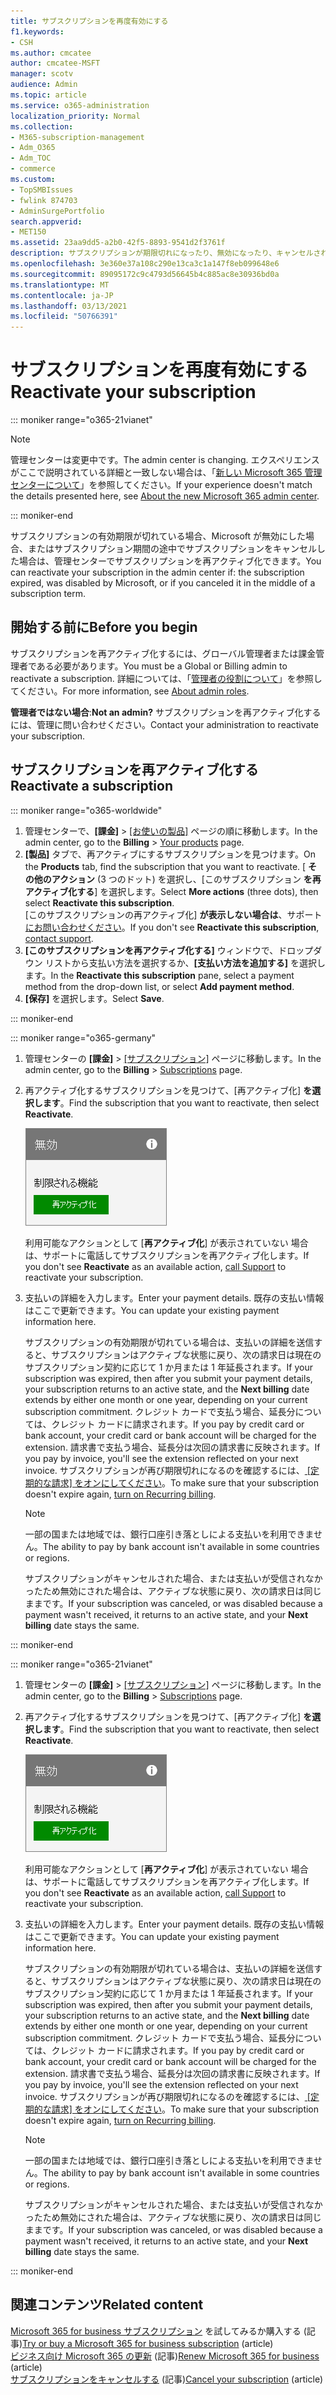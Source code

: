 ```yaml
---
title: サブスクリプションを再度有効にする
f1.keywords:
- CSH
ms.author: cmcatee
author: cmcatee-MSFT
manager: scotv
audience: Admin
ms.topic: article
ms.service: o365-administration
localization_priority: Normal
ms.collection:
- M365-subscription-management
- Adm_O365
- Adm_TOC
- commerce
ms.custom:
- TopSMBIssues
- fwlink 874703
- AdminSurgePortfolio
search.appverid:
- MET150
ms.assetid: 23aa9dd5-a2b0-42f5-8893-9541d2f3761f
description: サブスクリプションが期限切れになったり、無効になったり、キャンセルされた場合にサブスクリプションを再アクティブ化する方法について学習します。
ms.openlocfilehash: 3e360e37a108c290e13ca3c1a147f8eb099648e6
ms.sourcegitcommit: 89095172c9c4793d56645b4c885ac8e30936bd0a
ms.translationtype: MT
ms.contentlocale: ja-JP
ms.lasthandoff: 03/13/2021
ms.locfileid: "50766391"
---
```

# <a name="reactivate-your-subscription"></a><span data-ttu-id="686d8-103">サブスクリプションを再度有効にする</span><span class="sxs-lookup"><span data-stu-id="686d8-103">Reactivate your subscription</span></span>

::: moniker range="o365-21vianet"

> [!NOTE]
> <span data-ttu-id="686d8-104">管理センターは変更中です。</span><span class="sxs-lookup"><span data-stu-id="686d8-104">The admin center is changing.</span></span> <span data-ttu-id="686d8-105">エクスペリエンスがここで説明されている詳細と一致しない場合は、「[新しい Microsoft 365 管理センターについて](https://docs.microsoft.com/microsoft-365/admin/microsoft-365-admin-center-preview?view=o365-21vianet&preserve-view=true)」を参照してください。</span><span class="sxs-lookup"><span data-stu-id="686d8-105">If your experience doesn't match the details presented here, see [About the new Microsoft 365 admin center](https://docs.microsoft.com/microsoft-365/admin/microsoft-365-admin-center-preview?view=o365-21vianet&preserve-view=true).</span></span>

::: moniker-end

<span data-ttu-id="686d8-106">サブスクリプションの有効期限が切れている場合、Microsoft が無効にした場合、またはサブスクリプション期間の途中でサブスクリプションをキャンセルした場合は、管理センターでサブスクリプションを再アクティブ化できます。</span><span class="sxs-lookup"><span data-stu-id="686d8-106">You can reactivate your subscription in the admin center if: the subscription expired, was disabled by Microsoft, or if you canceled it in the middle of a subscription term.</span></span>
  
## <a name="before-you-begin"></a><span data-ttu-id="686d8-107">開始する前に</span><span class="sxs-lookup"><span data-stu-id="686d8-107">Before you begin</span></span>

<span data-ttu-id="686d8-108">サブスクリプションを再アクティブ化するには、グローバル管理者または課金管理者である必要があります。</span><span class="sxs-lookup"><span data-stu-id="686d8-108">You must be a Global or Billing admin to reactivate a subscription.</span></span> <span data-ttu-id="686d8-109">詳細については、「[管理者の役割について](../../admin/add-users/about-admin-roles.md)」を参照してください。</span><span class="sxs-lookup"><span data-stu-id="686d8-109">For more information, see [About admin roles](../../admin/add-users/about-admin-roles.md).</span></span>

<span data-ttu-id="686d8-110">**管理者ではない場合**:</span><span class="sxs-lookup"><span data-stu-id="686d8-110">**Not an admin?**</span></span> <span data-ttu-id="686d8-111">サブスクリプションを再アクティブ化するには、管理に問い合わせください。</span><span class="sxs-lookup"><span data-stu-id="686d8-111">Contact your administration to reactivate your subscription.</span></span>

## <a name="reactivate-a-subscription"></a><span data-ttu-id="686d8-112">サブスクリプションを再アクティブ化する</span><span class="sxs-lookup"><span data-stu-id="686d8-112">Reactivate a subscription</span></span>

::: moniker range="o365-worldwide"

1. <span data-ttu-id="686d8-113">管理センターで、**[課金]** \> <a href="https://go.microsoft.com/fwlink/p/?linkid=842054" target="_blank">[お使いの製品]</a> ページの順に移動します。</span><span class="sxs-lookup"><span data-stu-id="686d8-113">In the admin center, go to the **Billing** \> <a href="https://go.microsoft.com/fwlink/p/?linkid=842054" target="_blank">Your products</a> page.</span></span>
2. <span data-ttu-id="686d8-114">**[製品]** タブで、再アクティブにするサブスクリプションを見つけます。</span><span class="sxs-lookup"><span data-stu-id="686d8-114">On the **Products** tab, find the subscription that you want to reactivate.</span></span> <span data-ttu-id="686d8-115">[ **その他のアクション** (3 つのドット) を選択し、[このサブスクリプション **を再アクティブ化する**] を選択します。</span><span class="sxs-lookup"><span data-stu-id="686d8-115">Select **More actions** (three dots), then select **Reactivate this subscription**.</span></span>\
    <span data-ttu-id="686d8-116">[このサブスクリプションの再アクティブ化] **が表示しない場合は**、サポート [にお問い合わせください](../../admin/contact-support-for-business-products.md)。</span><span class="sxs-lookup"><span data-stu-id="686d8-116">If you don't see **Reactivate this subscription**, [contact support](../../admin/contact-support-for-business-products.md).</span></span>
3. <span data-ttu-id="686d8-117">**[このサブスクリプションを再アクティブ化する]** ウィンドウで、ドロップダウン リストから支払い方法を選択するか、**[支払い方法を追加する]** を選択します。</span><span class="sxs-lookup"><span data-stu-id="686d8-117">In the **Reactivate this subscription** pane, select a payment method from the drop-down list, or select **Add payment method**.</span></span>
4. <span data-ttu-id="686d8-118">**[保存]** を選択します。</span><span class="sxs-lookup"><span data-stu-id="686d8-118">Select **Save**.</span></span>

::: moniker-end

::: moniker range="o365-germany"
  
1. <span data-ttu-id="686d8-119">管理センターの **[課金]** \> <a href="https://go.microsoft.com/fwlink/p/?linkid=847745" target="_blank">[サブスクリプション]</a> ページに移動します。</span><span class="sxs-lookup"><span data-stu-id="686d8-119">In the admin center, go to the **Billing** \> <a href="https://go.microsoft.com/fwlink/p/?linkid=847745" target="_blank">Subscriptions</a> page.</span></span>

2. <span data-ttu-id="686d8-120">再アクティブ化するサブスクリプションを見つけて、[再アクティブ化] **を選択します**。</span><span class="sxs-lookup"><span data-stu-id="686d8-120">Find the subscription that you want to reactivate, then select **Reactivate**.</span></span>

    ![[再アクティブ化] ボタンを使用して[無効] と [機能の縮小] を示すサブスクリプション カードを閉じます。](../../media/4042c2c7-48d3-4add-963f-42f9fbcede07.png)
  
    <span data-ttu-id="686d8-122">利用可能なアクションとして [**再アクティブ化**] が表示されていない [](../../admin/contact-support-for-business-products.md)場合は、サポートに電話してサブスクリプションを再アクティブ化します。</span><span class="sxs-lookup"><span data-stu-id="686d8-122">If you don't see **Reactivate** as an available action, [call Support](../../admin/contact-support-for-business-products.md) to reactivate your subscription.</span></span>

3. <span data-ttu-id="686d8-123">支払いの詳細を入力します。</span><span class="sxs-lookup"><span data-stu-id="686d8-123">Enter your payment details.</span></span> <span data-ttu-id="686d8-124">既存の支払い情報はここで更新できます。</span><span class="sxs-lookup"><span data-stu-id="686d8-124">You can update your existing payment information here.</span></span>

   <span data-ttu-id="686d8-125">サブスクリプションの有効期限が切れている場合は、支払いの詳細を送信すると、サブスクリプションはアクティブな状態に戻り、次の請求日は現在のサブスクリプション契約に応じて 1 か月または 1 年延長されます。</span><span class="sxs-lookup"><span data-stu-id="686d8-125">If your subscription was expired, then after you submit your payment details, your subscription returns to an active state, and the **Next billing** date extends by either one month or one year, depending on your current subscription commitment.</span></span> <span data-ttu-id="686d8-126">クレジット カードで支払う場合、延長分については、クレジット カードに請求されます。</span><span class="sxs-lookup"><span data-stu-id="686d8-126">If you pay by credit card or bank account, your credit card or bank account will be charged for the extension.</span></span> <span data-ttu-id="686d8-127">請求書で支払う場合、延長分は次回の請求書に反映されます。</span><span class="sxs-lookup"><span data-stu-id="686d8-127">If you pay by invoice, you'll see the extension reflected on your next invoice.</span></span> <span data-ttu-id="686d8-128">サブスクリプションが再び期限切れになるのを確認するには、[ [定期的な請求] をオンにしてください](renew-your-subscription.md#turn-recurring-billing-off-or-on)。</span><span class="sxs-lookup"><span data-stu-id="686d8-128">To make sure that your subscription doesn't expire again, [turn on Recurring billing](renew-your-subscription.md#turn-recurring-billing-off-or-on).</span></span>

   > [!NOTE]
   > <span data-ttu-id="686d8-129">一部の国または地域では、銀行口座引き落としによる支払いを利用できません。</span><span class="sxs-lookup"><span data-stu-id="686d8-129">The ability to pay by bank account isn't available in some countries or regions.</span></span>
  
   <span data-ttu-id="686d8-130">サブスクリプションがキャンセルされた場合、または支払いが受信されなかったため無効にされた場合は、アクティブな状態に戻り、次の請求日は同じままです。</span><span class="sxs-lookup"><span data-stu-id="686d8-130">If your subscription was canceled, or was disabled because a payment wasn't received, it returns to an active state, and your **Next billing** date stays the same.</span></span>

::: moniker-end

::: moniker range="o365-21vianet"
  
1. <span data-ttu-id="686d8-131">管理センターの **[課金]** \> <a href="https://go.microsoft.com/fwlink/p/?linkid=850626" target="_blank">[サブスクリプション]</a> ページに移動します。</span><span class="sxs-lookup"><span data-stu-id="686d8-131">In the admin center, go to the **Billing** \> <a href="https://go.microsoft.com/fwlink/p/?linkid=850626" target="_blank">Subscriptions</a> page.</span></span>

2. <span data-ttu-id="686d8-132">再アクティブ化するサブスクリプションを見つけて、[再アクティブ化] **を選択します**。</span><span class="sxs-lookup"><span data-stu-id="686d8-132">Find the subscription that you want to reactivate, then select **Reactivate**.</span></span>

    ![[再アクティブ化] ボタンを使用して[無効] と [機能の縮小] を示すサブスクリプション カードを閉じます。](../../media/4042c2c7-48d3-4add-963f-42f9fbcede07.png)
  
    <span data-ttu-id="686d8-134">利用可能なアクションとして [**再アクティブ化**] が表示されていない [](../../admin/contact-support-for-business-products.md)場合は、サポートに電話してサブスクリプションを再アクティブ化します。</span><span class="sxs-lookup"><span data-stu-id="686d8-134">If you don't see **Reactivate** as an available action, [call Support](../../admin/contact-support-for-business-products.md) to reactivate your subscription.</span></span>

3. <span data-ttu-id="686d8-135">支払いの詳細を入力します。</span><span class="sxs-lookup"><span data-stu-id="686d8-135">Enter your payment details.</span></span> <span data-ttu-id="686d8-136">既存の支払い情報はここで更新できます。</span><span class="sxs-lookup"><span data-stu-id="686d8-136">You can update your existing payment information here.</span></span>

   <span data-ttu-id="686d8-137">サブスクリプションの有効期限が切れている場合は、支払いの詳細を送信すると、サブスクリプションはアクティブな状態に戻り、次の請求日は現在のサブスクリプション契約に応じて 1 か月または 1 年延長されます。</span><span class="sxs-lookup"><span data-stu-id="686d8-137">If your subscription was expired, then after you submit your payment details, your subscription returns to an active state, and the **Next billing** date extends by either one month or one year, depending on your current subscription commitment.</span></span> <span data-ttu-id="686d8-138">クレジット カードで支払う場合、延長分については、クレジット カードに請求されます。</span><span class="sxs-lookup"><span data-stu-id="686d8-138">If you pay by credit card or bank account, your credit card or bank account will be charged for the extension.</span></span> <span data-ttu-id="686d8-139">請求書で支払う場合、延長分は次回の請求書に反映されます。</span><span class="sxs-lookup"><span data-stu-id="686d8-139">If you pay by invoice, you'll see the extension reflected on your next invoice.</span></span> <span data-ttu-id="686d8-140">サブスクリプションが再び期限切れになるのを確認するには、[ [定期的な請求] をオンにしてください](renew-your-subscription.md#turn-recurring-billing-off-or-on)。</span><span class="sxs-lookup"><span data-stu-id="686d8-140">To make sure that your subscription doesn't expire again, [turn on Recurring billing](renew-your-subscription.md#turn-recurring-billing-off-or-on).</span></span>

   > [!NOTE]
   > <span data-ttu-id="686d8-141">一部の国または地域では、銀行口座引き落としによる支払いを利用できません。</span><span class="sxs-lookup"><span data-stu-id="686d8-141">The ability to pay by bank account isn't available in some countries or regions.</span></span>
  
   <span data-ttu-id="686d8-142">サブスクリプションがキャンセルされた場合、または支払いが受信されなかったため無効にされた場合は、アクティブな状態に戻り、次の請求日は同じままです。</span><span class="sxs-lookup"><span data-stu-id="686d8-142">If your subscription was canceled, or was disabled because a payment wasn't received, it returns to an active state, and your **Next billing** date stays the same.</span></span>

::: moniker-end

## <a name="related-content"></a><span data-ttu-id="686d8-143">関連コンテンツ</span><span class="sxs-lookup"><span data-stu-id="686d8-143">Related content</span></span>

<span data-ttu-id="686d8-144">[Microsoft 365 for business サブスクリプション](../try-or-buy-microsoft-365.md) を試してみるか購入する (記事)</span><span class="sxs-lookup"><span data-stu-id="686d8-144">[Try or buy a Microsoft 365 for business subscription](../try-or-buy-microsoft-365.md) (article)</span></span>\
<span data-ttu-id="686d8-145">[ビジネス向け Microsoft 365 の更新](renew-your-subscription.md) (記事)</span><span class="sxs-lookup"><span data-stu-id="686d8-145">[Renew Microsoft 365 for business](renew-your-subscription.md) (article)</span></span>\
<span data-ttu-id="686d8-146">[サブスクリプションをキャンセルする](cancel-your-subscription.md) (記事)</span><span class="sxs-lookup"><span data-stu-id="686d8-146">[Cancel your subscription](cancel-your-subscription.md) (article)</span></span>
